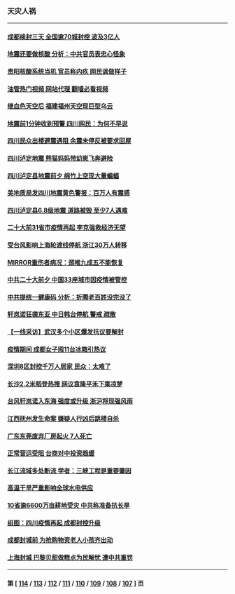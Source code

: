 ### 天灾人祸
---
#### [成都续封三天 全国逾70城封控 波及3亿人](../../pages/ncid280/n13817809.md?09060445) 
#### [地震还要做核酸 分析：中共官员表忠心怪象](../../pages/ncid280/n13817939.md?09060445) 
#### [贵阳核酸系统当机 官员称内疚 网民讽做样子](../../pages/ncid280/n13817807.md?09060445) 
#### [油管热门视频 网站代理 翻墙必看视频](http://209.222.30.114:81/youtube.html?09060445)
#### [继血色天空后 福建福州天空现巨型乌云](../../pages/ncid280/n13817700.md?09060445) 
#### [地震前1分钟收到预警 四川网民：为何不早说](../../pages/ncid280/n13817692.md?09060445) 
#### [四川民众出楼避震遇阻 余震未停反被要求回屋](../../pages/ncid280/n13817657.md?09060445) 
#### [四川泸定地震 熊猫妈妈带幼崽飞奔避险](../../pages/ncid280/n13817678.md?09060445) 
#### [四川泸定县地震前夕 绵竹上空现大量蝙蝠](../../pages/ncid280/n13817588.md?09060445) 
#### [美地质局发四川地震黄色警报：百万人有震感](../../pages/ncid280/n13817610.md?09060445) 
#### [四川泸定县6.8级地震 道路被毁 至少7人遇难](../../pages/ncid280/n13817520.md?09060445) 
#### [二十大前31省市疫情再起 李克强救经济无望](../../pages/ncid280/n13817553.md?09060445) 
#### [受台风影响上海轮渡线停航 浙江30万人转移](../../pages/ncid280/n13817446.md?09060445) 
#### [MIRROR重伤者病况：颈椎九成五不能恢复](../../pages/ncid280/n13817332.md?09060445) 
#### [中共二十大前夕 中国33座城市因疫情被管控](../../pages/ncid280/n13817342.md?09060445) 
#### [中共提统一健康码 分析：折腾老百姓没完没了](../../pages/ncid280/n13816983.md?09060445) 
#### [轩岚诺狂袭东亚 中日韩台停航 警戒 疏散](../../pages/ncid280/n13817187.md?09060445) 
#### [【一线采访】武汉多个小区爆发抗议要解封](../../pages/ncid280/n13817161.md?09060445) 
#### [疫情期间 成都女子囤11台冰箱引热议](../../pages/ncid280/n13816816.md?09060445) 
#### [深圳8区封控千万人居家 民众：太难了](../../pages/ncid280/n13816698.md?09060445) 
#### [长沙2.2米稻登热搜 网议袁隆平禾下乘凉梦](../../pages/ncid280/n13816688.md?09060445) 
#### [台风轩岚诺入东海 强度或升级 浙沪将现强风雨](../../pages/ncid280/n13816577.md?09060445) 
#### [江西抚州发生命案 嫌疑人行凶后跳楼自杀](../../pages/ncid280/n13816655.md?09060445) 
#### [广东东莞废弃厂房起火 7人死亡](../../pages/ncid280/n13816543.md?09060445) 
#### [正常营运受阻 台商对中投资趋缓](../../pages/ncid280/n13816456.md?09060445) 
#### [长江流域多处断流 学者：三峡工程是重要肇因](../../pages/ncid280/n13816295.md?09060445) 
#### [高温干旱严重影响全球水电供应](../../pages/ncid280/n13815950.md?09060445) 
#### [10省逾6600万亩耕地受灾 中共称准备抗长旱](../../pages/ncid280/n13815968.md?09060445) 
#### [组图：四川疫情再起 成都封控升级](../../pages/ncid280/n13816046.md?09060445) 
#### [成都封城前 为抢购物资老人小孩齐出动](../../pages/ncid280/n13815858.md?09060445) 
#### [上海封城 巴黎贝甜做糕点为民解忧 遭中共重罚](../../pages/ncid280/n13815676.md?09060445) 

---
#### 第 [ [114](./114.md?09060445) / [113](./113.md?09060445) / [112](./112.md?09060445) / [111](./111.md?09060445) / [110](./110.md?09060445) / [109](./109.md?09060445) / [108](./108.md?09060445) / [107](./107.md?09060445) ] 页
